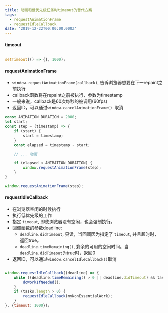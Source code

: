 ```yaml
---
title: 动画和低优先级任务时timeout的替代方案
tags:
  - requestAnimationFrame 
  - requestIdleCallback
date: '2019-12-22T00:00:00.000Z'
---
```


#### timeout

```js

setTimeout(() => {}, 1000);

```

#### requestAnimationFrame

- `window.requestAnimationFrame(callback)`, 告诉浏览器想要在下一repaint之前执行
- callback函数将在repaint之前被执行，参数为timestamp
- 一般来说，callback是60次每秒的被调用(60fps)
- 返回ID，可以通过`window.cancelAnimationFrame() `取消

```js
const ANIMATION_DURATION = 2000;
let start;
const step = (timestamp) => {
    if (start) {
        start = timestamp;
    }
    const elapsed = timestamp - start;

    // ... 动画

    if (elapsed < ANIMATION_DURATION) {
        window.requestAnimationFrame(step);
    }
}

window.requestAnimationFrame(step);

```

#### requestIdleCallback

- 在浏览器空闲的时候执行
- 执行低优先级的工作
- 指定 `timeout`, 即使浏览器没有空闲，也会强制执行。
- 回调函数的参数deadline:
  - `deadline.didTimeout`, 只读，当回调因为指定了 `timeout`, 并且超时时，返回true。
  - `deadline.timeRemaining()`, 剩余的可用的空闲时间。当`deadline.didTimeout`为true时，返回0
- 返回ID，可以通过`window.cancelIdleCallback()`取消   

```js

window.requestIdleCallback((deadline) => {
    while ((deadline.timeRemaining() > 0 || deadline.didTimeout) && tasks.length > 0) {
        doWorkIfNeeded();
    }
    if (tasks.length > 0) {
        requestIdleCallback(myNonEssentialWork);
    }
}, {timeout: 1000});

```
